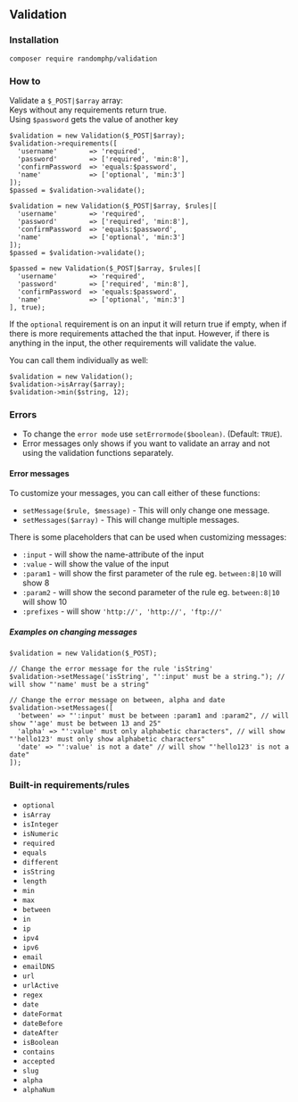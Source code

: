 ## Validation

### Installation
`composer require randomphp/validation`

### How to
Validate a `$_POST|$array` array:  
Keys without any requirements return true.  
Using `$password` gets the value of another key  
```
$validation = new Validation($_POST|$array);
$validation->requirements([
  'username'        => 'required',
  'password'        => ['required', 'min:8'],
  'confirmPassword  => 'equals:$password',
  'name'            => ['optional', 'min:3']
]);
$passed = $validation->validate();
```

```
$validation = new Validation($_POST|$array, $rules|[
  'username'        => 'required',
  'password'        => ['required', 'min:8'],
  'confirmPassword  => 'equals:$password',
  'name'            => ['optional', 'min:3']
]);
$passed = $validation->validate();
```

```
$passed = new Validation($_POST|$array, $rules|[
  'username'        => 'required',
  'password'        => ['required', 'min:8'],
  'confirmPassword  => 'equals:$password',
  'name'            => ['optional', 'min:3']
], true);
```

If the `optional` requirement is on an input it will return true if empty, when if there is more requirements attached the that input. However, if there is anything in the input, the other requirements will validate the value.  
   
You can call them individually as well:
```
$validation = new Validation();
$validation->isArray($array);
$validation->min($string, 12);
```

### Errors
- To change the `error mode` use `setErrormode($boolean)`. (Default: `TRUE`).
- Error messages only shows if you want to validate an array and not using the validation functions separately.

#### Error messages
To customize your messages, you can call either of these functions:
- `setMessage($rule, $message)` - This will only change one message.
- `setMessages($array)` - This will change multiple messages.

There is some placeholders that can be used when customizing messages:
- `:input` - will show the name-attribute of the input
- `:value` - will show the value of the input
- `:param1` - will show the first parameter of the rule eg. `between:8|10` will show 8
- `:param2` - will show the second parameter of the rule eg. `between:8|10` will show 10
- `:prefixes` - will show `'http://', 'http://', 'ftp://'`

##### Examples on changing messages
```
$validation = new Validation($_POST);

// Change the error message for the rule 'isString'
$validation->setMessage('isString', "':input' must be a string."); // will show "'name' must be a string"

// Change the error message on between, alpha and date
$validation->setMessages([
  'between' => "':input' must be between :param1 and :param2", // will show "'age' must be between 13 and 25"
  'alpha' => "':value' must only alphabetic characters", // will show "'hello123' must only show alphabetic characters"
  'date' => "':value' is not a date" // will show "'hello123' is not a date"
]);
```

### Built-in requirements/rules

- `optional`  
- `isArray`  
- `isInteger`  
- `isNumeric`  
- `required`  
- `equals`  
- `different`    
- `isString`  
- `length`  
- `min`  
- `max`  
- `between`  
- `in`  
- `ip`  
- `ipv4`  
- `ipv6`  
- `email`  
- `emailDNS`  
- `url`  
- `urlActive`  
- `regex`  
- `date`  
- `dateFormat`  
- `dateBefore`  
- `dateAfter`  
- `isBoolean`   
- `contains`  
- `accepted`  
- `slug`  
- `alpha`  
- `alphaNum`
